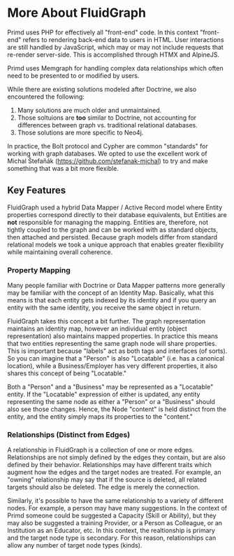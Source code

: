 # More About FluidGraph

Primd uses PHP for effectively all "front-end" code.  In this context "front-end" refers to rendering back-end data to users in HTML.  User interactions are still handled by JavaScript, which may or may not include requests that re-render server-side.  This is accomplished through HTMX and AlpineJS.

Primd uses Memgraph for handling complex data relationships which often need to be presented to or modified by users.

While there are existing solutions modeled after Doctrine, we also encountered the following:

1. Many solutions are much older and unmaintained.
2. Those soltuions are **too** similar to Doctrine, not accounting for differences between graph
vs. traditional relational databases.
3. Those solutions are more specific to Neo4j.

In practice, the Bolt protocol and Cypher are common "standards" for working with graph databases. We opted to use the excellent work of Michal Štefaňák (https://github.com/stefanak-michal) to try and make something that was a bit more flexible.

## Key Features

FluidGraph used a hybrid Data Mapper / Active Record model where Entity properties correspond directly to their database equivalents, but Entities are **not** responsible for managing the mapping.  Entities are, therefore, not tightly coupled to the graph and can be worked with as standard objects, then attached and persisted.  Because graph models differ from standard relational models we took a unique approach that enables greater flexibility while maintaining overall coherence.

### Property Mapping

Many people familiar with Doctrine or Data Mapper patterns more generally may be familiar with the concept of an Identity Map.  Basically, what this means is that each entity gets indexed by its identity and if you query an entity with the same identity, you receive the same object in return.

FluidGraph takes this concept a bit further.  The graph representation maintains an identity map, however an individual entity (object representation) also maintains mapped properties.  In practice this means that two entities representing the same graph node will share properties.  This is important because "labels" act as both tags and interfaces (of sorts).  So you can imagine that a "Person" is also "Locatable" (i.e. has a canonical location), while a Business/Employer has very different properties, it also shares this concept of being "Locatable."

Both a "Person" and a "Business" may be represented as a "Locatable" entity.  If the "Locatable" expression of either is updated, any entity representing the same node as either a "Person" or a "Business" should also see those changes.  Hence, the Node "content" is held distinct from the entity, and the entity simply maps its properties to the "content."

### Relationships (Distinct from Edges)

A relationship in FluidGraph is a collection of one or more edges.  Relationships are not simply defined by the edges they contain, but are also defined by their behavior.  Relationships may have different traits which augment how the edges and the target nodes are treated.  For example, an "owning" relationship may say that if the source is deleted, all related targets should also be deleted.  The edge is merely the connection.

Similarly, it's possible to have the same relationship to a variety of different nodes.  For example, a person may have many suggestions.  In the context of Primd someone could be suggested a Capacity (Skill or Ability), but they may also be suggested a training Provider, or a Person as Colleague, or an Institution as an Educator, etc.  In this context, the realtionship is primary and the target node type is secondary.  For this reason, relationships can allow any number of target node types (kinds).
